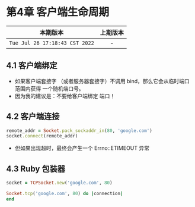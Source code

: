 # 第4章 客户端生命周期

|本期版本| 上期版本
|:---:|:---:
`Tue Jul 26 17:18:43 CST 2022` | -

## 4.1 客户端绑定

* 如果客户端套接字 （或者服务器套接字）不调用 bind，那么它会从临时端口范围内获得 一个随机端口号。
* 因为我的建议是：不要给客户端绑定 端口！


## 4.2 客户端连接


```ruby
remote_addr = Socket.pack_sockaddr_in(80, 'google.com')
socket.connect(remote_addr)
```

* 但如果出现超时，最终会产生一个 Errno::ETIMEOUT 异常


## 4.3 Ruby 包装器

```ruby
socket = TCPSocket.new('google.com', 80)
```

```ruby
Socket.tcp('google.com', 80) do |connection|
end
```